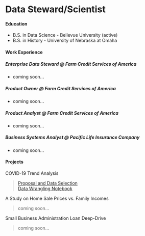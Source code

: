 # Data Steward/Scientist

#### Education
* B.S. in Data Science - Bellevue University (active)
* B.S. in History - University of Nebraska at Omaha

#### Work Experience
##### Enterprise Data Steward @ Farm Credit Services of America
* coming soon...  
##### Product Owner @ Farm Credit Services of America
* coming soon...  
##### Product Analyst @ Farm Credit Services of America
* coming soon...  
##### Business Systems Analyst @ Pacific Life Insurance Company
* coming soon...  

#### Projects
COVID-19 Trend Analysis
> [Proposal and Data Selection](https://github.com/kevinqrnold/DSC450-Applied-Data-Science/blob/main/Project%201%20-%20Proposal%20and%20Data%20Selection.docx)  
> [Data Wrangling Notebook](https://github.com/kevinqrnold/DSC450-Applied-Data-Science/blob/main/Project%201%20-%20COVID-19%20Data%20Wrangling.ipynb)

A Study on Home Sale Prices vs. Family Incomes
> coming soon...

Small Business Administration Loan Deep-Drive
> coming soon...



